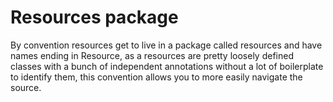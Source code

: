 Resources package
=================

By convention resources get to live in a package called resources and have names ending in Resource, as a resources are
pretty loosely defined classes with a bunch of independent annotations without a lot of boilerplate to identify them,
this convention allows you to more easily navigate the source.
